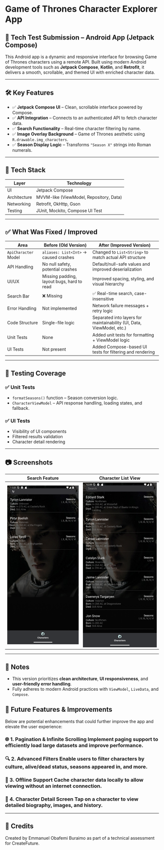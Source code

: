
# Game of Thrones Character Explorer App

## 🧪 Tech Test Submission – Android App (Jetpack Compose)

This Android app is a dynamic and responsive interface for browsing Game of Thrones characters using a remote API. Built using modern Android development tools such as **Jetpack Compose**, **Kotlin**, and **Retrofit**, it delivers a smooth, scrollable, and themed UI with enriched character data.

---

## 🛠️ Key Features

- ✅ **Jetpack Compose UI** – Clean, scrollable interface powered by Compose.
- ✅ **API Integration** – Connects to an authenticated API to fetch character data.
- ✅ **Search Functionality** – Real-time character filtering by name.
- ✅ **Image Overlay Background** – Game of Thrones aesthetic using `R.drawable.img_characters`.
- ✅ **Season Display Logic** – Transforms `"Season X"` strings into Roman numerals.

---

## 🧩 Tech Stack

| Layer         | Technology                              |
|--------------|-----------------------------------------|
| UI           | Jetpack Compose                         |
| Architecture | MVVM-like (ViewModel, Repository, Data) |
| Networking   | Retrofit, OkHttp, Gson                  |
| Testing      | JUnit, Mockito, Compose UI Test         |

---

## ✅ What Was Fixed / Improved

| Area                 | Before (Old Version)                                            | After (Improved Version)                                                                 |
|----------------------|-----------------------------------------------------------------|-------------------------------------------------------------------------------------------|
| `ApiCharacter` Model | `aliases: List<Int>` → caused crashes                           | Changed to `List<String>` to match actual API structure                                  |
| API Handling         | No null safety, potential crashes                               | Default/null-safe values and improved deserialization                                    |
| UI/UX                | Missing padding, layout bugs, hard to read                      | Improved spacing, styling, and visual hierarchy                                           |
| Search Bar           | ❌ Missing                                                      | ✅ Real-time search, case-insensitive                                                     |
| Error Handling       | Not implemented                                                 | Network failure messages + retry logic                                                   |
| Code Structure       | Single-file logic                                               | Separated into layers for maintainability (UI, Data, ViewModel, etc.)                   |
| Unit Tests           | None                                                            | Added unit tests for formatting + ViewModel logic                                        |
| UI Tests             | Not present                                                     | Added Compose-based UI tests for filtering and rendering                                |

---

## 🧪 Testing Coverage

### ✅ Unit Tests
- `formatSeasons()` function – Season conversion logic.
- `CharacterViewModel` – API response handling, loading states, and fallback.

### ✅ UI Tests
- Visibility of UI components
- Filtered results validation
- Character detail rendering

---


## 📷 Screenshots

| Search Feature                            | Character List View                        |
|------------------------------------------|--------------------------------------------|
| ![Search Screenshot](screenshots/app_search_view.png) | ![Character List Screenshot](screenshots/app_character_list.png) |

---

## 🌟 Notes

- This version prioritizes **clean architecture**, **UI responsiveness**, and **user-friendly error handling**.
- Fully adheres to modern Android practices with `ViewModel`, `LiveData`, and `Compose`.

## 🚀 Future Features & Improvements
Below are potential enhancements that could further improve the app and elevate the user experience:
### 🌐 1. Pagination & Infinite Scrolling Implement paging support to efficiently load large datasets and improve performance.
### 🔍 2. Advanced Filters Enable users to filter characters by culture, alive/dead status, seasons appeared in, and more.
### 💾 3. Offline Support Cache character data locally to allow viewing without an internet connection.
### 🎨 4. Character Detail Screen Tap on a character to view detailed biography, images, and history.

---

## 🙌 Credits

Created by Emmanuel Obafemi Buraimo as part of a technical assessment for CreateFuture.